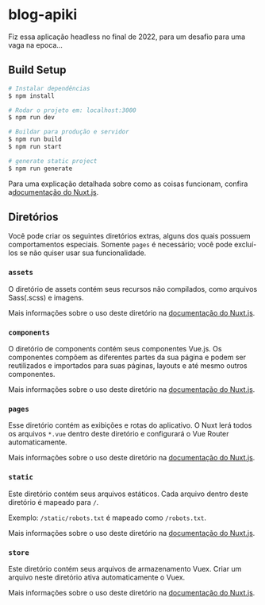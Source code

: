 # blog-apiki

Fiz essa aplicação headless no final de 2022, para um desafio para uma vaga na epoca...

## Build Setup

```bash
# Instalar dependências
$ npm install

# Rodar o projeto em: localhost:3000
$ npm run dev

# Buildar para produção e servidor
$ npm run build
$ npm run start

# generate static project
$ npm run generate
```

Para uma explicação detalhada sobre como as coisas funcionam, confira a[documentação do Nuxt.js](https://nuxtjs.org).

## Diretórios 

Você pode criar os seguintes diretórios extras, alguns dos quais possuem comportamentos especiais. Somente `pages` é necessário; você pode excluí-los se não quiser usar sua funcionalidade.

### `assets`

O diretório de assets contém seus recursos não compilados, como arquivos Sass(.scss) e imagens.

Mais informações sobre o uso deste diretório na [documentação do Nuxt.js](https://nuxtjs.org/docs/2.x/directory-structure/assets).

### `components`

O diretório de components contém seus componentes Vue.js. Os componentes compõem as diferentes partes da sua página e podem ser reutilizados e importados para suas páginas, layouts e até mesmo outros componentes.

Mais informações sobre o uso deste diretório na [documentação do Nuxt.js](https://nuxtjs.org/docs/2.x/directory-structure/components).

### `pages`

Esse diretório contém as exibições e rotas do aplicativo. O Nuxt lerá todos os arquivos `*.vue` dentro deste diretório e configurará o Vue Router automaticamente.

Mais informações sobre o uso deste diretório na [documentação do Nuxt.js](https://nuxtjs.org/docs/2.x/get-started/routing).

### `static`

Este diretório contém seus arquivos estáticos. Cada arquivo dentro deste diretório é mapeado para `/`.

Exemplo: `/static/robots.txt` é mapeado como `/robots.txt`.

Mais informações sobre o uso deste diretório na [documentação do Nuxt.js](https://nuxtjs.org/docs/2.x/directory-structure/static).

### `store`

Este diretório contém seus arquivos de armazenamento Vuex. Criar um arquivo neste diretório ativa automaticamente o Vuex.

Mais informações sobre o uso deste diretório na [documentação do Nuxt.js](https://nuxtjs.org/docs/2.x/directory-structure/store).
